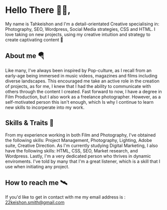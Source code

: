 # Hello There 👋🏾,
My name is Tahkeishon and I'm a detail-orientated Creative specialising in: Photography, SEO, Wordpress, Social Media strategies, CSS and HTML.
I love taking on new projects, using my creative intuition and strategy to create captivating content 🎨

## About me 🪂
Like many, I've always been inspired by Pop-culture, as I recall from an early-age being immersed in music videos, magazines and films including diverse landscapes. This encouraged me take an active role in the creation of projects, as for me, I knew that I had the ability to communicate with others through the content I created. Fast forward to now, I have a degree in Film Production, but I also work as a freelance photographer. However, as a self-motivated person this isn't enough, which Is why I continue to learn new skills to incorperate into my work. 


## Skills & Traits 🏹 
From my experience working in both Film and Photography, I've obtained the following skills: Project Management, Photography, Lighting, Adobe suite, Creative Direction. 
As I'm currently studying Digital Marketing, I also have the following skills: HTML, CSS, SEO, Market research, and Wordpress.
Lastly, I'm a very dedicated person who thrives in dynamic enviroments. I've told by many that I'm a great listener, which is a skill that I use when initiating any project. 


## How to reach me 🛰️

If you'd like to get in contact with me my email address is : 22keishon.smith@gmail.com 
